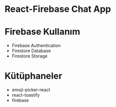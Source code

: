 # React-Firebase Chat App

# Firebase Kullanım

- Firebase Authentication
- Firestore Database
- Firestore Storage

# Kütüphaneler

- emoji-picker-react
- react-toastify
- firebase

